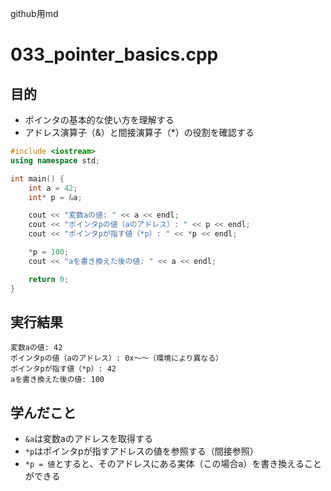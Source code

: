 github用md

# 033_pointer_basics.cpp

## 目的
- ポインタの基本的な使い方を理解する
- アドレス演算子（&）と間接演算子（*）の役割を確認する

```cpp
#include <iostream>
using namespace std;

int main() {
    int a = 42;
    int* p = &a;

    cout << "変数aの値: " << a << endl;
    cout << "ポインタpの値（aのアドレス）: " << p << endl;
    cout << "ポインタpが指す値（*p）: " << *p << endl;

    *p = 100;
    cout << "aを書き換えた後の値: " << a << endl;

    return 0;
}
```

## 実行結果
```
変数aの値: 42
ポインタpの値（aのアドレス）: 0x～～（環境により異なる）
ポインタpが指す値（*p）: 42
aを書き換えた後の値: 100
```

## 学んだこと
- `&a`は変数aのアドレスを取得する
- `*p`はポインタpが指すアドレスの値を参照する（間接参照）
- `*p = 値`とすると、そのアドレスにある実体（この場合a）を書き換えることができる
